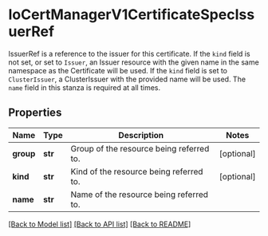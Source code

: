 # IoCertManagerV1CertificateSpecIssuerRef

IssuerRef is a reference to the issuer for this certificate. If the `kind` field is not set, or set to `Issuer`, an Issuer resource with the given name in the same namespace as the Certificate will be used. If the `kind` field is set to `ClusterIssuer`, a ClusterIssuer with the provided name will be used. The `name` field in this stanza is required at all times.
## Properties
Name | Type | Description | Notes
------------ | ------------- | ------------- | -------------
**group** | **str** | Group of the resource being referred to. | [optional] 
**kind** | **str** | Kind of the resource being referred to. | [optional] 
**name** | **str** | Name of the resource being referred to. | 

[[Back to Model list]](../README.md#documentation-for-models) [[Back to API list]](../README.md#documentation-for-api-endpoints) [[Back to README]](../README.md)


